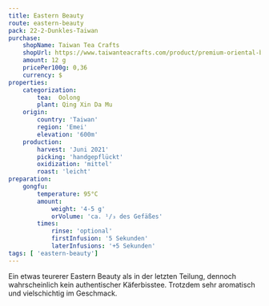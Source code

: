 ```yaml
---
title: Eastern Beauty
route: eastern-beauty
pack: 22-2-Dunkles-Taiwan
purchase:
    shopName: Taiwan Tea Crafts
    shopUrl: https://www.taiwanteacrafts.com/product/premium-oriental-beauty-oolong-tea/?attribute_pa_weight=250-g-8-82-oz-save-20&v=3a52f3c22ed6
    amount: 12 g
    pricePer100g: 0,36
    currency: $
properties:
    categorization:
        tea:  Oolong
        plant: Qing Xin Da Mu
    origin:
        country: 'Taiwan'
        region: 'Emei'
        elevation: '600m'
    production:
        harvest: 'Juni 2021'
        picking: 'handgepflückt'
        oxidization: 'mittel'
        roast: 'leicht'
preparation:
    gongfu:
        temperature: 95°C
        amount:
            weight: '4-5 g'
            orVolume: 'ca. ¹/₃ des Gefäßes'
        times:
            rinse: 'optional'
            firstInfusion: '5 Sekunden'
            laterInfusions: '+5 Sekunden'
tags: [ 'eastern-beauty']
---
```

Ein etwas teurerer Eastern Beauty als in der letzten Teilung, dennoch wahrscheinlich kein authentischer Käferbisstee. Trotzdem sehr aromatisch und vielschichtig im Geschmack.